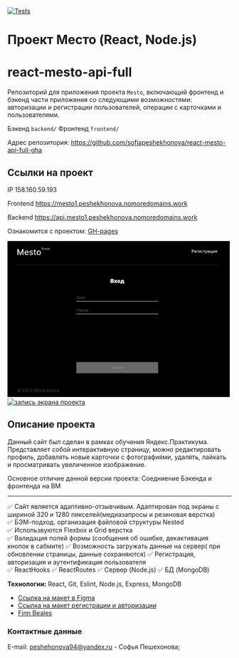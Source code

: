 [![Tests](../../actions/workflows/tests.yml/badge.svg)](../../actions/workflows/tests.yml)

# Проект Место (React, Node.js)
# react-mesto-api-full
Репозиторий для приложения проекта `Mesto`, включающий фронтенд и бэкенд части приложения со следующими возможностями: авторизации и регистрации пользователей, операции с карточками и пользователями. 

Бэкенд `backend/`
Фронтенд  `frontend/`

Адрес репозитория: https://github.com/sofiapeshekhonova/react-mesto-api-full-gha

## Ссылки на проект

IP 158.160.59.193

Frontend https://mesto1.peshekhonova.nomoredomains.work

Backend https://api.mesto1.peshekhonova.nomoredomains.work


Ознакомится с проектом: [GH-pages](https://sofiapeshekhonova.github.io/react-mesto-auth/)
<div align="left">
  <a href="https://sofiapeshekhonova.github.io/react-mesto-auth/">
    <img src="https://github.com/sofiapeshekhonova/react-mesto-auth/blob/main/src/images/login.gif?raw=true" width="500" height="350" alt="запись экрана проекта">
  <a>
    <a href="https://sofiapeshekhonova.github.io/mesto-react/">
    <img src="https://github.com/sofiapeshekhonova/mesto-react/blob/main/src/images/gif.gif?raw=true" width="500" height="350" alt="запись экрана проекта">
  <a>
</div>

## Описание проекта
Данный сайт был сделан в рамках обучения Яндекс.Практикума. Представляет собой интерактивную страницу, можно редактировать профиль, добавлять новые карточки с фотографиями, удалять, лайкать и просматривать увеличенное изображение.

Основное отличие данной версии проекта: Соедниение Бэкенда и фронтенда на ВМ

***
 ✅ Сайт является адаптивно-отзывчивым. Адаптирован под экраны с шириной 320 и 1280 пикселей(медиазапросы и резиновая верстка)  
 ✅ БЭМ-подход. организация файловой структуры Nested  
 ✅ Использвуются Flexbox и Grid верстка  
 ✅ Валидация полей формы (сообщения об ошибке, декактивация кнопок в сабмите)
 ✅ Возможность загружать данные на сервер( при обновлении страницы, данные сохраняются)
 ✅ Регистрация, авторизация и аутентификация пользователя  
 ✅ ReactHooks 
 ✅ ReactRoutes
 ✅ Сервер (Node.js)
 ✅ БД (MongoDB)
 
**Технологии:** React, Git, Eslint, Node.js, Express, MongoDB


* [Ссылка на макет в Figma](https://www.figma.com/file/2cn9N9jSkmxD84oJik7xL7/JavaScript.-Sprint-4?node-id=0%3A1)
* [Ссылка на макет регистрации и авторизации](https://www.figma.com/file/5H3gsn5lIGPwzBPby9jAOo/Sprint-14-RU?node-id=0%3A1)
* [Finn Beales](https://www.madebyfinn.com/)

### Контактные данные
E-mail: peshehonova94@yandex.ru - Софья Пешехонова;
